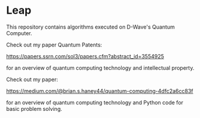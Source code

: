 # Leap
This repository contains algorithms executed on D-Wave's Quantum Computer. 

Check out my paper Quantum Patents:

https://papers.ssrn.com/sol3/papers.cfm?abstract_id=3554925

for an overview of quantum computing technology and intellectual property.

Check out my paper:

https://medium.com/@brian.s.haney44/quantum-computing-4dfc2a6cc83f

for an overview of quantum computing technology and Python code for basic problem solving.
